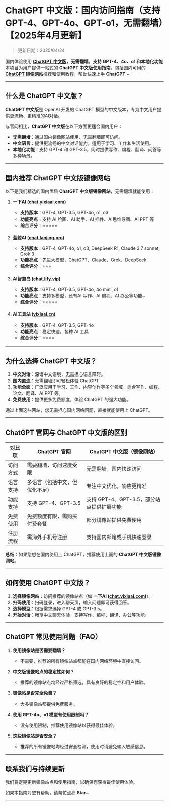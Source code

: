 # ChatGPT 中文版：国内访问指南（支持 GPT-4、GPT-4o、GPT-o1，无需翻墙）【2025年4月更新】

> 更新日期：2025/04/24            

国内体验使用 [**ChatGPT 中文版**](https://chat.yixiaai.com)，**无需翻墙**，**支持 GPT-4、4o、o1 和本地化功能**   
本项目为用户提供一站式的 **ChatGPT 中文版使用指南**，包括国内可用的 [**ChatGPT 镜像网站**](https://chat.lanjing.pro)推荐和使用教程，帮助快速上手 **ChatGPT** ~

---

## 什么是 ChatGPT 中文版？

**ChatGPT 中文版**是 OpenAI 开发的 ChatGPT 模型的中文版本，专为中文用户提供更流畅、更精准的AI对话。  

与官网相比，**ChatGPT 中文版**在以下方面更适合国内用户：

- **无需翻墙**：通过国内镜像网站使用，无需翻墙即可访问。
- **中文语言**：提供更流畅的中文对话能力，适用于学习、工作和生活使用。
- **本地化功能**：支持 GPT-4 和 GPT-3.5，同时提供写作、编程、翻译、问答等多种场景。

---

## 国内推荐 ChatGPT 中文版镜像网站

以下是我们精选的国内优质 **ChatGPT 中文版镜像网站**，无需翻墙就能使用：

1. **一下AI ([chat.yixiaai.com](https://chat.yixiaai.com))**
   - **支持版本**：GPT-4, GPT-3.5, GPT-4o, o1, o3
   - **功能亮点**：支持 AI 绘画、AI 助手、AI 插件、AI思维导图、AI PPT 等
   - **综合评分**：⭐⭐⭐⭐⭐

2. **蓝鲸AI ([chat.lanjing.pro](https://chat.lanjing.pro))**
   - **支持版本**：GPT-4, GPT-4o, o1, o3, DeepSeek R1, Claude 3.7 sonnet, Grok 3
   - **功能亮点**：先进大模型，ChatGPT、Claude、Grok、DeepSeek
   - **综合评分**：⭐⭐⭐

3. **AI智慧岛 ([chat.lify.vip](https://www.yixiaai.com))**
   - **支持版本**：GPT-4, GPT-3.5, GPT-4o, 4o mini, o1
   - **功能亮点**：支持多模型，还有AI 写作、AI 编程、AI 办公等功能~
   - **综合评分**：⭐⭐⭐⭐⭐

4. **AI工具站 ([yixiaai.cn](https://yixiaai.cn))**
   - **支持版本**：GPT-4, GPT-3.5, GPT-4o
   - **功能亮点**：稳定快速，各种 AI 工具
   - **综合评分**：⭐⭐⭐⭐

---

## 为什么选择 ChatGPT 中文版？

1. **中文对话**：深谙中文语境，无需担心语言障碍。
2. **国内直连**：无需翻墙即可轻松体验 ChatGPT
3. **功能全面**：广泛应用于学习、工作、内容创作等多个领域，适合写作、编程、论文、翻译、AI PPT 等。
4. **免费使用**：提供更多免费额度，体验 ChatGPT 的强大功能。

通过上面这些网站，您无需担心国内网络问题，直接就能使用上 ChatGPT。

---

## ChatGPT 官网与 ChatGPT 中文版的区别

| 对比项              | ChatGPT 官网                 | ChatGPT 中文版（镜像网站）           |
|---------------------|-----------------------------|------------------------------------|
| 访问方式            | 需要翻墙，访问速度受限       | 无需翻墙，国内快速访问              |
| 语言支持            | 多语言（包括中文，但优化不足）| 专注中文优化，响应更精准            |
| 功能支持            | 支持 GPT-4、GPT-3.5          | 支持 GPT-4、GPT-3.5，部分站点提供扩展功能 |
| 免费使用            | 免费额度有限，需购买付费套餐  | 部分镜像站提供免费使用              |
| 注册流程            | 需海外手机号注册             | 支持国内邮箱或手机快速登录          |

**总结**：如果您想在国内使用上 ChatGPT，推荐使用上面的 **ChatGPT 中文版镜像网站**。

---

## 如何使用 ChatGPT 中文版？

1. **选择镜像网站**：访问推荐的镜像站点（如 **一下AI ([chat.yixiaai.com](https://chat.yixiaai.com))**）。
2. **扫码使用**：扫码登录，进入聊天页，输入问题即可获得回答。
3. **选择模型**：根据需求选择 GPT-4 或 GPT-3.5。
4. **开始对话**：畅享中文聊天体验，支持写作、编程、翻译、办公等功能。

---

## ChatGPT 常见使用问题（FAQ）

1. **使用镜像站是否需要翻墙？**
   - 不需要，推荐的所有镜像站点都能在国内网络环境中直接访问。

2. **中文版镜像站点的稳定性如何？**
   - 推荐的镜像站点均经过严格筛选，具有良好的稳定性和用户体验。

3. **镜像站是否完全免费？**
   - 大多镜像站都提供免费服务。

4. **使用 GPT-4o、o1 模型有使用限制吗？**
   - 没有使用限制，推荐使用镜像站以获得最佳体验。

5. **这些镜像站是否安全？**
   - 推荐的所有镜像站均经过安全检测，使用时请避免输入敏感信息。

---

## 联系我们与持续更新

我们将定期更新镜像站点和使用指南，以确保您获得最佳使用体验。

如果本指南对您有帮助，请帮忙点亮 **Star**~

---
